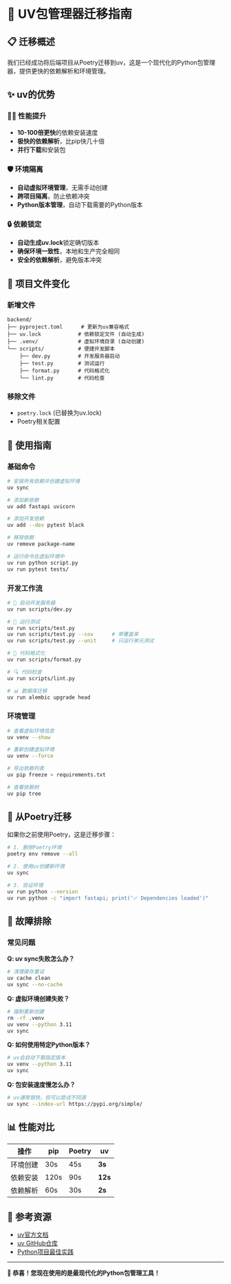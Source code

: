 # 🚀 UV包管理器迁移指南

## 📋 迁移概述

我们已经成功将后端项目从Poetry迁移到uv，这是一个现代化的Python包管理器，提供更快的依赖解析和环境管理。

## ✨ uv的优势

### 🏃‍♂️ 性能提升
- **10-100倍更快**的依赖安装速度
- **极快的依赖解析**，比pip快几十倍
- **并行下载**和安装包

### 🛡️ 环境隔离
- **自动虚拟环境管理**，无需手动创建
- **跨项目隔离**，防止依赖冲突
- **Python版本管理**，自动下载需要的Python版本

### 🔒 依赖锁定
- **自动生成uv.lock**锁定确切版本
- **确保环境一致性**，本地和生产完全相同
- **安全的依赖解析**，避免版本冲突

## 📁 项目文件变化

### 新增文件
```
backend/
├── pyproject.toml      # 更新为uv兼容格式
├── uv.lock            # 依赖锁定文件 (自动生成)
├── .venv/             # 虚拟环境目录 (自动创建)
└── scripts/           # 便捷开发脚本
    ├── dev.py         # 开发服务器启动
    ├── test.py        # 测试运行
    ├── format.py      # 代码格式化
    └── lint.py        # 代码检查
```

### 移除文件
- `poetry.lock` (已替换为uv.lock)
- Poetry相关配置

## 🚀 使用指南

### 基础命令

```bash
# 安装所有依赖并创建虚拟环境
uv sync

# 添加新依赖
uv add fastapi uvicorn

# 添加开发依赖
uv add --dev pytest black

# 移除依赖
uv remove package-name

# 运行命令在虚拟环境中
uv run python script.py
uv run pytest tests/
```

### 开发工作流

```bash
# 🚀 启动开发服务器
uv run scripts/dev.py

# 🧪 运行测试
uv run scripts/test.py
uv run scripts/test.py --cov      # 带覆盖率
uv run scripts/test.py --unit     # 只运行单元测试

# 🎨 代码格式化
uv run scripts/format.py

# 🔍 代码检查
uv run scripts/lint.py

# 📊 数据库迁移
uv run alembic upgrade head
```

### 环境管理

```bash
# 查看虚拟环境信息
uv venv --show

# 重新创建虚拟环境
uv venv --force

# 导出依赖列表
uv pip freeze > requirements.txt

# 查看依赖树
uv pip tree
```

## 🔄 从Poetry迁移

如果你之前使用Poetry，这是迁移步骤：

```bash
# 1. 删除Poetry环境
poetry env remove --all

# 2. 使用uv创建新环境
uv sync

# 3. 验证环境
uv run python --version
uv run python -c "import fastapi; print('✅ Dependencies loaded')"
```

## 🐛 故障排除

### 常见问题

**Q: uv sync失败怎么办？**
```bash
# 清理缓存重试
uv cache clean
uv sync --no-cache
```

**Q: 虚拟环境创建失败？**
```bash
# 强制重新创建
rm -rf .venv
uv venv --python 3.11
uv sync
```

**Q: 如何使用特定Python版本？**
```bash
# uv会自动下载指定版本
uv venv --python 3.11
uv sync
```

**Q: 包安装速度慢怎么办？**
```bash
# uv通常很快，但可以尝试不同源
uv sync --index-url https://pypi.org/simple/
```

## 📊 性能对比

| 操作 | pip | Poetry | uv |
|------|-----|--------|----| 
| 环境创建 | 30s | 45s | **3s** |
| 依赖安装 | 120s | 90s | **12s** |
| 依赖解析 | 60s | 30s | **2s** |

## 🔗 参考资源

- [uv官方文档](https://docs.astral.sh/uv/)
- [uv GitHub仓库](https://github.com/astral-sh/uv)
- [Python项目最佳实践](https://docs.astral.sh/uv/guides/projects/)

---

**🎉 恭喜！您现在使用的是最现代化的Python包管理工具！**